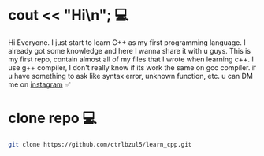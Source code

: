 # cout << "Hi\n"; :computer:
Hi Everyone. I just start to learn C++ as my first programming language.
I already got some knowledge and here I wanna share it with u guys.
This is my first repo, contain almost all of my files that I wrote when learning c++.
I use g++ compiler, I don't really know if its work the same on gcc compiler.
if u have something to ask like syntax error, unknown function, etc.
u can DM me on [instagram](@zulfikriry5) :white_check_mark:


# clone repo :computer:
```bash
git clone https://github.com/ctrlbzul5/learn_cpp.git
```
